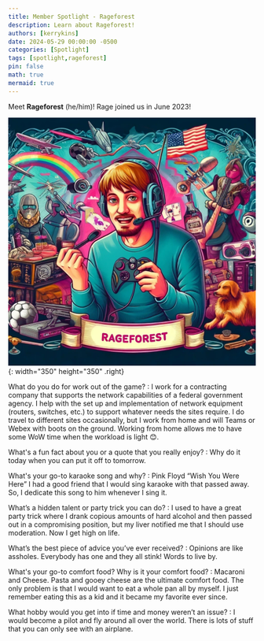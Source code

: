 ```yaml
---
title: Member Spotlight - Rageforest
description: Learn about Rageforest!
authors: [kerrykins]
date: 2024-05-29 00:00:00 -0500
categories: [Spotlight]
tags: [spotlight,rageforest]
pin: false
math: true
mermaid: true
---
```


Meet **Rageforest** (he/him)! Rage joined us in June 2023!

![Rageforest](/images/rageforest.png){: width="350" height="350" .right}

What do you do for work out of the game?
: I work for a contracting company that supports the network capabilities of a federal government agency. I help with the set up and implementation of network equipment (routers, switches, etc.) to support whatever needs the sites require. I do travel to different sites occasionally, but I work from home and will Teams or Webex with boots on the ground. Working from home allows me to have some WoW time when the workload is light 😊.

What's a fun fact about you or a quote that you really enjoy?
: Why do it today when you can put it off to tomorrow.

What's your go-to karaoke song and why? 
: Pink Floyd “Wish You Were Here” I had a good friend that I would sing karaoke with that passed away. So, I dedicate this song to him whenever I sing it.

What’s a hidden talent or party trick you can do? 
: I used to have a great party trick where I drank copious amounts of hard alcohol and then passed out in a compromising position, but my liver notified me that I should use moderation. Now I get high on life.

What’s the best piece of advice you’ve ever received? 
: Opinions are like assholes. Everybody has one and they all stink! Words to live by.

What's your go-to comfort food? Why is it  your comfort food? 
: Macaroni and Cheese. Pasta and gooey cheese are the ultimate comfort food. The only problem is that I would want to eat a whole pan all by myself. I just remember eating this as a kid and it became my favorite ever since.

What hobby would you get into if time and money weren’t an issue? 
: I would become a pilot and fly around all over the world. There is lots of stuff that you can only see with an airplane.